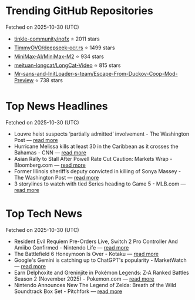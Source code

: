 # Trending GitHub Repositories
Fetched on 2025-10-30 (UTC)

- [tinkle-community/nofx](https://github.com/tinkle-community/nofx) ⭐ 2011 stars
- [TimmyOVO/deepseek-ocr.rs](https://github.com/TimmyOVO/deepseek-ocr.rs) ⭐ 1499 stars
- [MiniMax-AI/MiniMax-M2](https://github.com/MiniMax-AI/MiniMax-M2) ⭐ 934 stars
- [meituan-longcat/LongCat-Video](https://github.com/meituan-longcat/LongCat-Video) ⭐ 815 stars
- [Mr-sans-and-InitLoader-s-team/Escape-From-Duckov-Coop-Mod-Preview](https://github.com/Mr-sans-and-InitLoader-s-team/Escape-From-Duckov-Coop-Mod-Preview) ⭐ 738 stars

# Top News Headlines
Fetched on 2025-10-30 (UTC)
- Louvre heist suspects ‘partially admitted’ involvement - The Washington Post — [read more](https://www.washingtonpost.com/world/2025/10/29/louvre-heist-suspect-partially-admit-involvement/)
- Hurricane Melissa kills at least 30 in the Caribbean as it crosses the Bahamas - CNN — [read more](https://www.cnn.com/weather/live-news/hurricane-melissa-cuba-bahamas-landfall-wednesday-climate-hnk)
- Asian Rally to Stall After Powell Rate Cut Caution: Markets Wrap - Bloomberg.com — [read more](https://www.bloomberg.com/news/articles/2025-10-29/stock-market-today-dow-s-p-live-updates)
- Former Illinois sheriff’s deputy convicted in killing of Sonya Massey - The Washington Post — [read more](https://www.washingtonpost.com/nation/2025/10/29/sonya-massey-killing-verdict/)
- 3 storylines to watch with tied Series heading to Game 5 - MLB.com — [read more](https://www.mlb.com/news/2025-world-series-game-5-storylines-what-to-watch)

# Top Tech News
Fetched on 2025-10-30 (UTC)
- Resident Evil Requiem Pre-Orders Live, Switch 2 Pro Controller And Amiibo Confirmed - Nintendo Life — [read more](https://www.nintendolife.com/news/2025/10/resident-evil-requiem-pre-orders-live-switch-2-pro-controller-and-amiibo-confirmed)
- The Battlefield 6 Honeymoon Is Over - Kotaku — [read more](https://kotaku.com/battlefield-6-season-one-small-map-battle-royale-reactions-negative-review-ea-2000639948)
- Google's Gemini is catching up to ChatGPT's popularity - MarketWatch — [read more](https://www.marketwatch.com/livecoverage/alphabet-earnings-google-stock-results-q3-ai)
- Earn Delphoxite and Greninjite in Pokémon Legends: Z‑A Ranked Battles Season 2 (November 2025) - Pokemon.com — [read more](https://www.pokemon.com/us/pokemon-news/earn-delphoxite-and-greninjite-in-pokemon-legends-z-a-ranked-battles-season-2-november-2025)
- Nintendo Announces New The Legend of Zelda: Breath of the Wild Soundtrack Box Set - Pitchfork — [read more](https://pitchfork.com/news/nintendo-announces-new-the-legend-of-zelda-breath-of-the-wild-soundtrack-box-set/)

